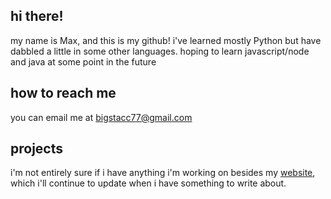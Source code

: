 ## hi there!
my name is Max, and this is my github! i've learned mostly Python but have dabbled a little in some other languages.
hoping to learn javascript/node and java at some point in the future

## how to reach me
you can email me at bigstacc77@gmail.com

## projects
i'm not entirely sure if i have anything i'm working on besides my [website](bigstacc77.github.io), which i'll continue to update when i have something to write about.

<!--
**bigstacc77/bigstacc77** is a ✨ _special_ ✨ repository because its `README.md` (this file) appears on your GitHub profile.

Here are some ideas to get you started:

- 🔭 I’m currently working on ...
- 🌱 I’m currently learning ...
- 👯 I’m looking to collaborate on ...
- 🤔 I’m looking for help with ...
- 💬 Ask me about ...
- 📫 How to reach me: ...
- 😄 Pronouns: ...
- ⚡ Fun fact: ...
-->
